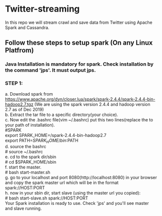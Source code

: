 # Twitter-streaming
In this repo we will stream crawl and save data from Twitter using Apache Spark and Cassandra.

## Follow these steps to setup spark (On any Linux Platfrom)

### Java Installation is mandatory for spark. Check installation by the command 'jps'. It must output jps.

### STEP 1:
a. Download spark from https://www.apache.org/dyn/closer.lua/spark/spark-2.4.4/spark-2.4.4-bin-hadoop2.7.tgz (We are using the spark version 2.4.4 and hadoop version 2.7 as of Dec 2019)<br>
b. Extract the tar file to a specific directory(your choice).<br>
c. Now edit the .bashrc file(vim ~/.bashrc) put this two lines(replace the <path to dir> to your path of installation).<br>
    #SPARK<br>
    export SPARK_HOME=<path to the dir>/spark-2.4.4-bin-hadoop2.7<br>
    export PATH=$SPARK_HOME/bin:$PATH<br>
d. source the bashrc<br>
    # source ~/.bashrc<br>
e. cd to the spark dir/sbin<br>
    # cd $SPARK_HOME/sbin<br>
f. start the master. <br>
    # bash start-master.sh<br>
g. go to your localhost and port 8080(http://localhost:8080) in your browser and copy the spark master url which will be in the format spark://HOST:PORT<br>
h. now in your sbin dir, start slave (using the master url you copied):<br>
    # bash start-slave.sh spark://HOST:PORT<br>
Your Spark installation is ready to use. Check 'jps' and you'll see master and slave running.<br>
